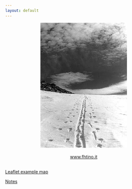 ```yaml
---
layout: default
---
```


<div style="text-align: center;">
<img src="traccia.jpg"/>
<br/>
<br/>
<a href="https://www.fhtino.it" target="_blank">www.fhtino.it</a>
<br/>
<br/>
</div>


[Leaflet example map](demo/leafletmap.html)   

[Notes](notes/)